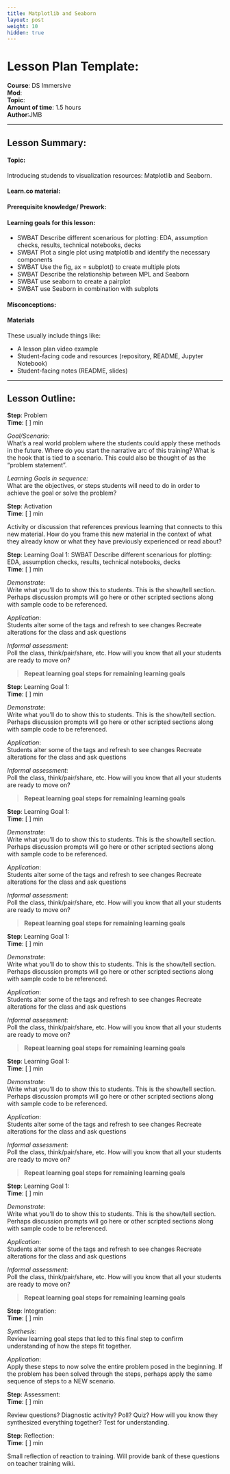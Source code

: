 ```yaml
---
title: Matplotlib and Seaborn 
layout: post
weight: 10
hidden: true
---
```



Lesson Plan Template:
===


**Course**: DS Immersive <br/>
**Mod**:                     <br/>
**Topic**:                   <br/>
**Amount of time**: 1.5 hours <br/>
**Author**:JMB


***

## Lesson Summary:

#### Topic:
Introducing studends to visualization resources: Matplotlib and Seaborn.
#### Learn.co material:

#### Prerequisite knowledge/ Prework:

#### Learning goals for this lesson:
- SWBAT Describe different scenarious for plotting: EDA, assumption checks, results, technical notebooks, decks
- SWBAT Plot a single plot using matplotlib and identify the necessary components
- SWBAT Use the fig, ax = subplot() to create multiple plots
- SWBAT Describe the relationship between MPL and Seaborn
- SWBAT use seaborn to create a pairplot
- SWBAT use Seaborn in combination with subplots


#### Misconceptions:

#### Materials
These usually include things like:
- A lesson plan video example
- Student-facing code and resources (repository, README, Jupyter Notebook)
- Student-facing notes (README, slides)

***


## Lesson Outline:

**Step**: Problem <br/>
**Time**: [ ] min

_Goal/Scenario:_<br/>
What’s a real world problem where the students could apply these methods in the future. Where do you start the narrative arc of this training? What is the hook that is tied to a scenario. This could also be thought of as the “problem statement”.

_Learning Goals in sequence:_<br/>
What are the objectives, or steps students will need to do in order to achieve the goal or solve the problem?



**Step**: Activation <br/>
**Time**: [ ] min

Activity or discussion that references previous learning that connects to this new material. How do you frame this new material in the context of what they already know or what they have previously experienced or read about?


**Step**: Learning Goal 1: SWBAT Describe different scenarious for plotting: EDA, assumption checks, results, technical notebooks, decks<br/>
**Time**: [ ] min

_Demonstrate_: <br/>
Write what you’ll do to show this to students. This is the show/tell section. Perhaps discussion prompts will go here or other scripted sections along with sample code to be referenced.

_Application_: <br/>
Students alter some of the tags and refresh to see changes
Recreate alterations for the class and ask questions

_Informal assessment_: <br/>
Poll the class, think/pair/share, etc.
How will you know that all your students are ready to move on?


> **Repeat learning goal steps for remaining learning goals**

**Step**: Learning Goal 1:  <br/>
**Time**: [ ] min

_Demonstrate_: <br/>
Write what you’ll do to show this to students. This is the show/tell section. Perhaps discussion prompts will go here or other scripted sections along with sample code to be referenced.

_Application_: <br/>
Students alter some of the tags and refresh to see changes
Recreate alterations for the class and ask questions

_Informal assessment_: <br/>
Poll the class, think/pair/share, etc.
How will you know that all your students are ready to move on?


> **Repeat learning goal steps for remaining learning goals**

**Step**: Learning Goal 1:  <br/>
**Time**: [ ] min

_Demonstrate_: <br/>
Write what you’ll do to show this to students. This is the show/tell section. Perhaps discussion prompts will go here or other scripted sections along with sample code to be referenced.

_Application_: <br/>
Students alter some of the tags and refresh to see changes
Recreate alterations for the class and ask questions

_Informal assessment_: <br/>
Poll the class, think/pair/share, etc.
How will you know that all your students are ready to move on?


> **Repeat learning goal steps for remaining learning goals**

**Step**: Learning Goal 1:  <br/>
**Time**: [ ] min

_Demonstrate_: <br/>
Write what you’ll do to show this to students. This is the show/tell section. Perhaps discussion prompts will go here or other scripted sections along with sample code to be referenced.

_Application_: <br/>
Students alter some of the tags and refresh to see changes
Recreate alterations for the class and ask questions

_Informal assessment_: <br/>
Poll the class, think/pair/share, etc.
How will you know that all your students are ready to move on?


> **Repeat learning goal steps for remaining learning goals**

**Step**: Learning Goal 1:  <br/>
**Time**: [ ] min

_Demonstrate_: <br/>
Write what you’ll do to show this to students. This is the show/tell section. Perhaps discussion prompts will go here or other scripted sections along with sample code to be referenced.

_Application_: <br/>
Students alter some of the tags and refresh to see changes
Recreate alterations for the class and ask questions

_Informal assessment_: <br/>
Poll the class, think/pair/share, etc.
How will you know that all your students are ready to move on?


> **Repeat learning goal steps for remaining learning goals**

**Step**: Learning Goal 1:  <br/>
**Time**: [ ] min

_Demonstrate_: <br/>
Write what you’ll do to show this to students. This is the show/tell section. Perhaps discussion prompts will go here or other scripted sections along with sample code to be referenced.

_Application_: <br/>
Students alter some of the tags and refresh to see changes
Recreate alterations for the class and ask questions

_Informal assessment_: <br/>
Poll the class, think/pair/share, etc.
How will you know that all your students are ready to move on?


> **Repeat learning goal steps for remaining learning goals**

**Step**: Integration:  <br/>
**Time**: [ ] min

_Synthesis_: <br/>
Review learning goal steps that led to this final step to confirm understanding of how the steps fit together.

_Application_: <br/>
Apply these steps to now solve the entire problem posed in the beginning. If the problem has been solved through the steps, perhaps apply the same sequence of steps to a NEW scenario.


**Step**: Assessment:  <br/>
**Time**: [ ] min

Review questions? Diagnostic activity? Poll? Quiz? How will you know they synthesized everything together? Test for understanding.

**Step**: Reflection:  <br/>
**Time**: [ ] min

Small reflection of reaction to training. Will provide  bank of these questions on teacher training wiki.

